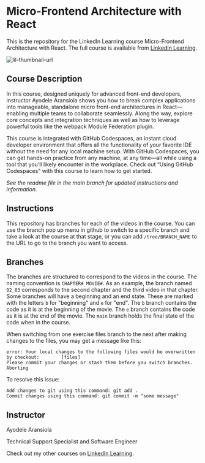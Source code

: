 # Micro-Frontend Architecture with React
This is the repository for the LinkedIn Learning course Micro-Frontend Architecture with React. The full course is available from [LinkedIn Learning][lil-course-url].

![lil-thumbnail-url]

## Course Description

<p>In this course, designed uniquely for advanced front-end developers, instructor Ayodele Aransiola shows you how to break complex applications into manageable, standalone micro front-end architectures in React—enabling multiple teams to collaborate seamlessly. Along the way, explore core concepts and integration techniques as well as how to leverage powerful tools like the webpack Module Federation plugin.</p><p>This course is integrated with GitHub Codespaces, an instant cloud developer environment that offers all the functionality of your favorite IDE without the need for any local machine setup. With GitHub Codespaces, you can get hands-on practice from any machine, at any time—all while using a tool that you’ll likely encounter in the workplace. Check out “Using GitHub Codespaces" with this course to learn how to get started.</p>

_See the readme file in the main branch for updated instructions and information._
## Instructions
This repository has branches for each of the videos in the course. You can use the branch pop up menu in github to switch to a specific branch and take a look at the course at that stage, or you can add `/tree/BRANCH_NAME` to the URL to go to the branch you want to access.

## Branches
The branches are structured to correspond to the videos in the course. The naming convention is `CHAPTER#_MOVIE#`. As an example, the branch named `02_03` corresponds to the second chapter and the third video in that chapter. 
Some branches will have a beginning and an end state. These are marked with the letters `b` for "beginning" and `e` for "end". The `b` branch contains the code as it is at the beginning of the movie. The `e` branch contains the code as it is at the end of the movie. The `main` branch holds the final state of the code when in the course.

When switching from one exercise files branch to the next after making changes to the files, you may get a message like this:

    error: Your local changes to the following files would be overwritten by checkout:        [files]
    Please commit your changes or stash them before you switch branches.
    Aborting

To resolve this issue:
	
    Add changes to git using this command: git add .
	Commit changes using this command: git commit -m "some message"

## Instructor

Ayodele Aransiola

Technical Support Specialist and Software Engineer    

Check out my other courses on [LinkedIn Learning](https://www.linkedin.com/learning/instructors/ayodele-aransiola?u=104).


[0]: # (Replace these placeholder URLs with actual course URLs)

[lil-course-url]: https://www.linkedin.com/learning/micro-front-end-architecture-with-react
[lil-thumbnail-url]: https://media.licdn.com/dms/image/v2/D4E0DAQFiK74YvPrQZQ/learning-public-crop_675_1200/B4EZUlNmbzHcAc-/0/1740086077441?e=2147483647&v=beta&t=yh9qRWV5JtFHGJzfSdIvOsAPhVpSz8PQUTbfDWvbjTs

